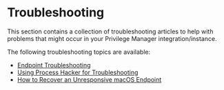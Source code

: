 [title]: # (Troubleshooting)
[tags]: # (help, overview)
[priority]: # (10000)
# Troubleshooting

This section contains a collection of troubleshooting articles to help with problems that might occur in your Privilege Manager integration/instance.

The following troubleshooting topics are available:

* [Endpoint Troubleshooting](endpoint-issues.md)
* [Using Process Hacker for Troubleshooting](process-hacker.md)
* [How to Recover an Unresponsive macOS Endpoint](recover-unresponsive-macOS-endpoint.md)
